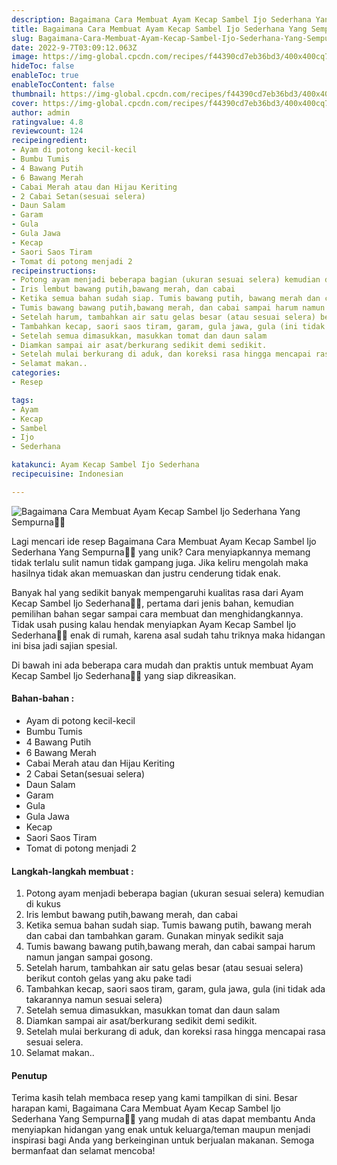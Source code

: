 ```yaml
---
description: Bagaimana Cara Membuat Ayam Kecap Sambel Ijo Sederhana Yang Sempurna"
title: Bagaimana Cara Membuat Ayam Kecap Sambel Ijo Sederhana Yang Sempurna
slug: Bagaimana-Cara-Membuat-Ayam-Kecap-Sambel-Ijo-Sederhana-Yang-Sempurna
date: 2022-9-7T03:09:12.063Z
image: https://img-global.cpcdn.com/recipes/f44390cd7eb36bd3/400x400cq70/photo.jpg
hideToc: false
enableToc: true
enableTocContent: false
thumbnail: https://img-global.cpcdn.com/recipes/f44390cd7eb36bd3/400x400cq70/photo.jpg
cover: https://img-global.cpcdn.com/recipes/f44390cd7eb36bd3/400x400cq70/photo.jpg
author: admin
ratingvalue: 4.8
reviewcount: 124
recipeingredient:
- Ayam di potong kecil-kecil
- Bumbu Tumis
- 4 Bawang Putih
- 6 Bawang Merah
- Cabai Merah atau dan Hijau Keriting
- 2 Cabai Setan(sesuai selera)
- Daun Salam
- Garam
- Gula
- Gula Jawa
- Kecap
- Saori Saos Tiram
- Tomat di potong menjadi 2
recipeinstructions:
- Potong ayam menjadi beberapa bagian (ukuran sesuai selera) kemudian di kukus
- Iris lembut bawang putih,bawang merah, dan cabai
- Ketika semua bahan sudah siap. Tumis bawang putih, bawang merah dan cabai dan tambahkan garam. Gunakan minyak sedikit saja
- Tumis bawang bawang putih,bawang merah, dan cabai sampai harum namun jangan sampai gosong.
- Setelah harum, tambahkan air satu gelas besar (atau sesuai selera) berikut contoh gelas yang aku pake tadi
- Tambahkan kecap, saori saos tiram, garam, gula jawa, gula (ini tidak ada takarannya namun sesuai selera)
- Setelah semua dimasukkan, masukkan tomat dan daun salam
- Diamkan sampai air asat/berkurang sedikit demi sedikit.
- Setelah mulai berkurang di aduk, dan koreksi rasa hingga mencapai rasa sesuai selera.
- Selamat makan..
categories:
- Resep

tags:
- Ayam
- Kecap
- Sambel
- Ijo
- Sederhana

katakunci: Ayam Kecap Sambel Ijo Sederhana
recipecuisine: Indonesian

---
```


![Bagaimana Cara Membuat Ayam Kecap Sambel Ijo Sederhana Yang Sempurna👩‍🍳](https://img-global.cpcdn.com/recipes/f44390cd7eb36bd3/400x400cq70/photo.jpg)

Lagi mencari ide resep Bagaimana Cara Membuat Ayam Kecap Sambel Ijo Sederhana Yang Sempurna👩‍🍳 yang unik? Cara menyiapkannya memang tidak terlalu sulit namun tidak gampang juga. Jika keliru mengolah maka hasilnya tidak akan memuaskan dan justru cenderung tidak enak.

Banyak hal yang sedikit banyak mempengaruhi kualitas rasa dari Ayam Kecap Sambel Ijo Sederhana👩‍🍳, pertama dari jenis bahan, kemudian pemilihan bahan segar sampai cara membuat dan menghidangkannya. Tidak usah pusing kalau hendak menyiapkan Ayam Kecap Sambel Ijo Sederhana👩‍🍳 enak di rumah, karena asal sudah tahu triknya maka hidangan ini bisa jadi sajian spesial.

Di bawah ini ada beberapa cara mudah dan praktis untuk membuat Ayam Kecap Sambel Ijo Sederhana👩‍🍳 yang siap dikreasikan.

<!--inarticleads1-->

#### Bahan-bahan :

- Ayam di potong kecil-kecil
- Bumbu Tumis
- 4 Bawang Putih
- 6 Bawang Merah
- Cabai Merah atau dan Hijau Keriting
- 2 Cabai Setan(sesuai selera)
- Daun Salam
- Garam
- Gula
- Gula Jawa
- Kecap
- Saori Saos Tiram
- Tomat di potong menjadi 2

<!--inarticleads2-->

#### Langkah-langkah membuat :

1. Potong ayam menjadi beberapa bagian (ukuran sesuai selera) kemudian di kukus
1. Iris lembut bawang putih,bawang merah, dan cabai
1. Ketika semua bahan sudah siap. Tumis bawang putih, bawang merah dan cabai dan tambahkan garam. Gunakan minyak sedikit saja
1. Tumis bawang bawang putih,bawang merah, dan cabai sampai harum namun jangan sampai gosong.
1. Setelah harum, tambahkan air satu gelas besar (atau sesuai selera) berikut contoh gelas yang aku pake tadi
1. Tambahkan kecap, saori saos tiram, garam, gula jawa, gula (ini tidak ada takarannya namun sesuai selera)
1. Setelah semua dimasukkan, masukkan tomat dan daun salam
1. Diamkan sampai air asat/berkurang sedikit demi sedikit.
1. Setelah mulai berkurang di aduk, dan koreksi rasa hingga mencapai rasa sesuai selera.
1. Selamat makan..

#### Penutup

Terima kasih telah membaca resep yang kami tampilkan di sini. Besar harapan kami, Bagaimana Cara Membuat Ayam Kecap Sambel Ijo Sederhana Yang Sempurna👩‍🍳 yang mudah di atas dapat membantu Anda menyiapkan hidangan yang enak untuk keluarga/teman maupun menjadi inspirasi bagi Anda yang berkeinginan untuk berjualan makanan. Semoga bermanfaat dan selamat mencoba!